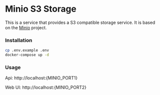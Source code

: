 # Minio S3 Storage
This is a service that provides a S3 compatible storage service. It is based on the [Minio](https://min.io/) project.

### Installation
```bash
cp .env.example .env
docker-compose up -d
```

### Usage
Api: http://localhost:{MINIO_PORT1}

Web UI: http://localhost:{MINIO_PORT2}
